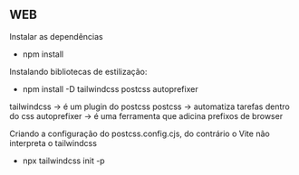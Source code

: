 ## WEB

Instalar as dependências
* npm install


Instalando bibliotecas de estilização:
* npm install -D tailwindcss postcss autoprefixer

tailwindcss -> é um plugin do postcss
postcss -> automatiza tarefas dentro do css
autoprefixer -> é uma ferramenta que adicina prefixos de browser

Criando a configuração do postcss.config.cjs, do contrário o Vite não interpreta o tailwindcss
* npx tailwindcss init -p